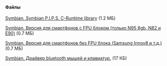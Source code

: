 #### Файлы
[Symbian. Symbian P.I.P.S. C-Runtime library](/files/pips_nokia_1_3_SS.sis) (1.2 МБ)

[Symbian. Версия для смартфонов c FPU блоком (только N95 8gb, N82 и E90)](/files/q3a_v101_armv6_fpu_hwa.sisx) (0.7 МБ)

[Symbian. Версия для смартфонов без FPU блока (Samsung Innov8 и т.д.)](/files/q3a_v101_armv6_nofpu_hwa.sisx) (0.7 МБ)

[Symbian. Драйвер bluetooth мышей и клавиатур.](/files/hidsupp_v100.sisx) (17 КБ)

